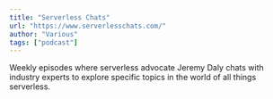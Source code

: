 ```yaml
---
title: "Serverless Chats"
url: "https://www.serverlesschats.com/"
author: "Various"
tags: ["podcast"]
---
```


Weekly episodes where serverless advocate Jeremy Daly chats with industry experts to explore specific topics in the world of all things serverless.